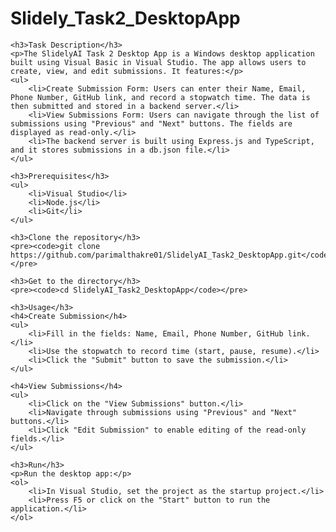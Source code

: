 <!DOCTYPE html>
<html lang="en">
<head>
    <meta charset="UTF-8">
    <meta name="viewport" content="width=device-width, initial-scale=1.0">
    <title>README</title>
</head>
<body>
    <h1>Slidely_Task2_DesktopApp</h1>
    
    <h3>Task Description</h3>
    <p>The SlidelyAI Task 2 Desktop App is a Windows desktop application built using Visual Basic in Visual Studio. The app allows users to create, view, and edit submissions. It features:</p>
    <ul>
        <li>Create Submission Form: Users can enter their Name, Email, Phone Number, GitHub link, and record a stopwatch time. The data is then submitted and stored in a backend server.</li>
        <li>View Submissions Form: Users can navigate through the list of submissions using "Previous" and "Next" buttons. The fields are displayed as read-only.</li>
        <li>The backend server is built using Express.js and TypeScript, and it stores submissions in a db.json file.</li>
    </ul>
    
    <h3>Prerequisites</h3>
    <ul>
        <li>Visual Studio</li>
        <li>Node.js</li>
        <li>Git</li>
    </ul>
    
    <h3>Clone the repository</h3>
    <pre><code>git clone https://github.com/parimalthakre01/SlidelyAI_Task2_DesktopApp.git</code></pre>
    
    <h3>Get to the directory</h3>
    <pre><code>cd SlidelyAI_Task2_DesktopApp</code></pre>
    
    <h3>Usage</h3>
    <h4>Create Submission</h4>
    <ul>
        <li>Fill in the fields: Name, Email, Phone Number, GitHub link.</li>
        <li>Use the stopwatch to record time (start, pause, resume).</li>
        <li>Click the "Submit" button to save the submission.</li>
    </ul>
    
    <h4>View Submissions</h4>
    <ul>
        <li>Click on the "View Submissions" button.</li>
        <li>Navigate through submissions using "Previous" and "Next" buttons.</li>
        <li>Click "Edit Submission" to enable editing of the read-only fields.</li>
    </ul>
    
    <h3>Run</h3>
    <p>Run the desktop app:</p>
    <ol>
        <li>In Visual Studio, set the project as the startup project.</li>
        <li>Press F5 or click on the "Start" button to run the application.</li>
    </ol>
</body>
</html>

